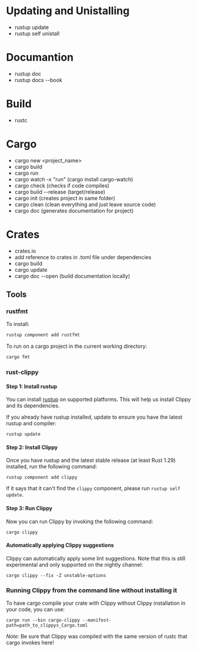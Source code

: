 # Updating and Unistalling

- rustup update
- rustup self unistall

# Documantion

- rustup doc
- rustup docs --book

# Build

- rustc <filename>

# Cargo

- cargo new <project_name>
- cargo build
- cargo run
- cargo watch -x "run" (cargo install cargo-watch)
- cargo check (checks if code compiles)
- cargo build --release (target/release)
- cargo init (creates project in same folder)
- cargo clean (clean everything and just leave source code)
- cargo doc (generates documentation for project)

# Crates

- crates.io
- add reference to crates in .toml file under dependencies
- cargo build
- cargo update
- cargo doc --open (build documentation locally)

## Tools

### rustfmt

To install:

```sh
rustup component add rustfmt
```

To run on a cargo project in the current working directory:

```sh
cargo fmt
```

### rust-clippy

#### Step 1: Install rustup

You can install [rustup](https://rustup.rs/) on supported platforms. This will help
us install Clippy and its dependencies.

If you already have rustup installed, update to ensure you have the latest
rustup and compiler:

```terminal
rustup update
```

#### Step 2: Install Clippy

Once you have rustup and the latest stable release (at least Rust 1.29) installed, run the following command:

```terminal
rustup component add clippy
```
If it says that it can't find the `clippy` component, please run `rustup self update`.

#### Step 3: Run Clippy

Now you can run Clippy by invoking the following command:

```terminal
cargo clippy
```

#### Automatically applying Clippy suggestions

Clippy can automatically apply some lint suggestions.
Note that this is still experimental and only supported on the nightly channel:

```terminal
cargo clippy --fix -Z unstable-options
```

### Running Clippy from the command line without installing it

To have cargo compile your crate with Clippy without Clippy installation
in your code, you can use:

```terminal
cargo run --bin cargo-clippy --manifest-path=path_to_clippys_Cargo.toml
```

*Note:* Be sure that Clippy was compiled with the same version of rustc that cargo invokes here!
